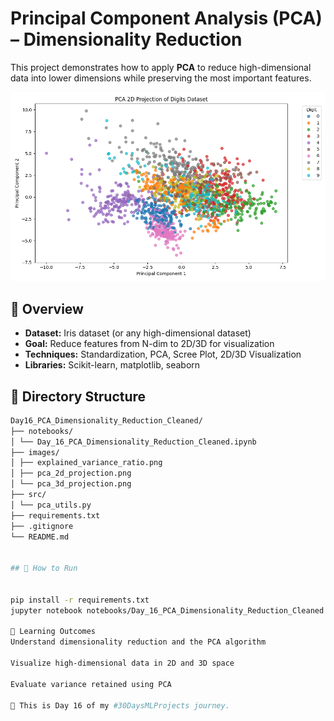 # Principal Component Analysis (PCA) – Dimensionality Reduction

This project demonstrates how to apply **PCA** to reduce high-dimensional data into lower dimensions while preserving the most important features.

![PCA Projection](images/pca_2d_projection.png)

## 📌 Overview

- **Dataset:** Iris dataset (or any high-dimensional dataset)
- **Goal:** Reduce features from N-dim to 2D/3D for visualization
- **Techniques:** Standardization, PCA, Scree Plot, 2D/3D Visualization
- **Libraries:** Scikit-learn, matplotlib, seaborn

## 📁 Directory Structure
```bash
Day16_PCA_Dimensionality_Reduction_Cleaned/
├── notebooks/
│ └── Day_16_PCA_Dimensionality_Reduction_Cleaned.ipynb
├── images/
│ ├── explained_variance_ratio.png
│ ├── pca_2d_projection.png
│ └── pca_3d_projection.png
├── src/
│ └── pca_utils.py
├── requirements.txt
├── .gitignore
└── README.md


## 🚀 How to Run


pip install -r requirements.txt
jupyter notebook notebooks/Day_16_PCA_Dimensionality_Reduction_Cleaned.ipynb

🎯 Learning Outcomes
Understand dimensionality reduction and the PCA algorithm

Visualize high-dimensional data in 2D and 3D space

Evaluate variance retained using PCA

📌 This is Day 16 of my #30DaysMLProjects journey.

